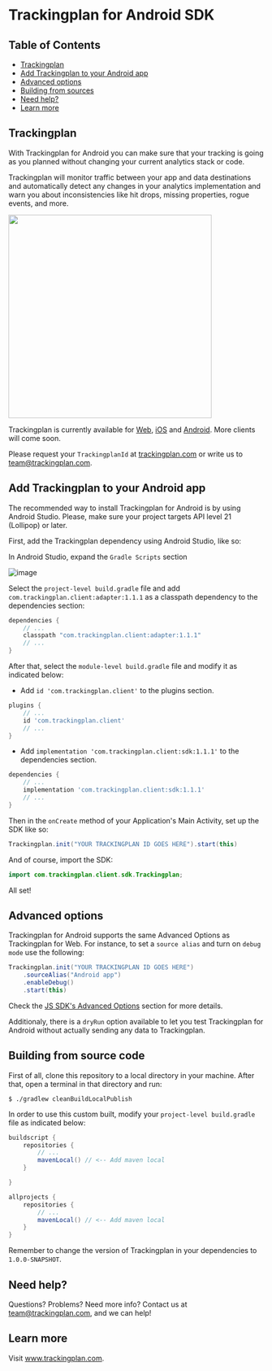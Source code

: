 # Trackingplan for Android SDK

## Table of Contents

- [Trackingplan](#trackingplan)  
- [Add Trackingplan to your Android app](#add-trackingplan-to-your-android-app)
- [Advanced options](#advanced-options)
- [Building from sources](#building-from-sources)
- [Need help?](#need-help)
- [Learn more](#learn-more)

## Trackingplan

With Trackingplan for Android you can make sure that your tracking is going as you planned without changing your current analytics stack or code. 

Trackingplan will monitor traffic between your app and data destinations and automatically detect any changes in your analytics implementation and warn you about inconsistencies like hit drops, missing properties, rogue events, and more.

<img src="https://user-images.githubusercontent.com/47759/125635223-8298353f-168f-4e31-a881-bc1cb7b21b7e.png" width="400" />

Trackingplan is currently available for [Web](https://github.com/trackingplan/trackingplan.js), [iOS](https://github.com/trackingplan/trackingplan-ios) and [Android](https://github.com/trackingplan/trackingplan-android). More clients will come soon.

Please request your ```TrackingplanId``` at <a href='https://www.trackingplan.com'>trackingplan.com</a> or write us to team@trackingplan.com.

## Add Trackingplan to your Android app

The recommended way to install Trackingplan for Android is by using Android Studio. Please, make sure your project targets API level 21 (Lollipop) or later.

First, add the Trackingplan dependency using Android Studio, like so:

In Android Studio, expand the `Gradle Scripts` section

![image](https://user-images.githubusercontent.com/3706385/126515536-1d2e2775-d3ae-4d80-be15-3127328db89e.png)

Select the `project-level build.gradle` file and add `com.trackingplan.client:adapter:1.1.1` as a classpath dependency to the dependencies section:

```gradle
dependencies {   
    // ...
    classpath "com.trackingplan.client:adapter:1.1.1"
    // ...
}
```

After that, select the `module-level build.gradle` file and modify it as indicated below:

- Add `id 'com.trackingplan.client'` to the plugins section.
```gradle 
plugins {
    // ...
    id 'com.trackingplan.client'
    // ...
}
```

- Add `implementation 'com.trackingplan.client:sdk:1.1.1'` to the dependencies section.
```gradle
dependencies {
    // ...
    implementation 'com.trackingplan.client:sdk:1.1.1'
    // ...
}
```

Then in the `onCreate` method of your Application's Main Activity, set up the SDK like so:

```java
Trackingplan.init("YOUR TRACKINGPLAN ID GOES HERE").start(this)
```

And of course, import the SDK:

```java
import com.trackingplan.client.sdk.Trackingplan;
```

All set!

## Advanced options

Trackingplan for Android supports the same Advanced Options as Trackingplan for Web.
For instance, to set a `source alias` and turn on `debug mode` use the following:

```java
Trackingplan.init("YOUR TRACKINGPLAN ID GOES HERE")
    .sourceAlias("Android app")
    .enableDebug()
    .start(this)
```

Check the [JS SDK's Advanced Options](https://github.com/trackingplan/trackingplan.js#advanced-options) section for more details.

Additionaly, there is a `dryRun` option available to let you test Trackingplan for Android without actually sending any data to Trackingplan.

## Building from source code

First of all, clone this repository to a local directory in your machine. After that, open a terminal in that directory and run:

```console
$ ./gradlew cleanBuildLocalPublish
```

In order to use this custom built, modify your `project-level build.gradle` file as indicated below:

```gradle
buildscript {
    repositories {
        // ...
        mavenLocal() // <-- Add maven local
    }

}

allprojects {
    repositories {
        // ...
        mavenLocal() // <-- Add maven local
    }
}    
```

Remember to change the version of Trackingplan in your dependencies to  `1.0.0-SNAPSHOT`.

## Need help?
Questions? Problems? Need more info? Contact us at team@trackingplan.com, and we can help!

## Learn more

Visit www.trackingplan.com.
